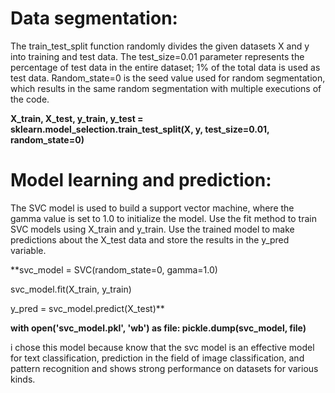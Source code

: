 # Data segmentation:
The train_test_split function randomly divides the given datasets X and y into training and test data.
The test_size=0.01 parameter represents the percentage of test data in the entire dataset; 1% of the total data is used as test data.
Random_state=0 is the seed value used for random segmentation, which results in the same random segmentation with multiple executions of the code.

**X_train, X_test, y_train, y_test = sklearn.model_selection.train_test_split(X, y, test_size=0.01, random_state=0)**

# Model learning and prediction:
The SVC model is used to build a support vector machine, where the gamma value is set to 1.0 to initialize the model.
Use the fit method to train SVC models using X_train and y_train.
Use the trained model to make predictions about the X_test data and store the results in the y_pred variable.

**svc_model = SVC(random_state=0, gamma=1.0)

svc_model.fit(X_train, y_train)

y_pred = svc_model.predict(X_test)**

**with open('svc_model.pkl', 'wb') as file:
    pickle.dump(svc_model, file)**

i chose this model because  know that the svc model is an effective model for text classification,
prediction in the field of image classification, and pattern recognition and shows strong performance on datasets for various kinds.
